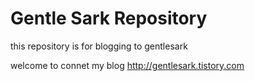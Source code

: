 # Gentle Sark Repository

this repository is for blogging to gentlesark

welcome to connet my blog
http://gentlesark.tistory.com
